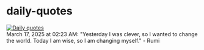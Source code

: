 # daily-quotes
[![Daily quotes](https://github.com/ceepu8/daily-quotes/actions/workflows/daily-quote.yml/badge.svg)](https://github.com/ceepu8/daily-quotes/actions/workflows/daily-quote.yml)<br/>
March 17, 2025 at 02:23 AM: "Yesterday I was clever, so I wanted to change the world. Today I am wise, so I am changing myself." - Rumi
